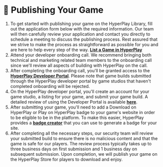 # 📃 Publishing Your Game

1. To get started with publishing your game on the HyperPlay Library, fill out the application form below with the required information. Our team will then carefully review your application and contact you directly to schedule a meeting to discuss the publishing process. Rest assured that we strive to make the process as straightforward as possible for you and are here to help every step of the way.  [**List a Game in HyperPlay**](https://docs.google.com/forms/d/e/1FAIpQLSdR-nIKJp-ZeqiaoXKlXK8kWISPwkyk0Y898YAvUbcSbY4K9w/viewform)
2. Attend your developer onboarding call. We recommend bringing both technical and marketing related team members to the onboarding call since we'll review all aspects of building with HyperPlay on the call.
3. After completing the onboarding call, you'll be granted access to the [**HyperPlay Developer Portal**](https://developers.hyperplay.xyz). Please note that game builds submitted through the HyperPlay developer portal by game studios that haven't completed onboarding will be rejected.
4. On the HyperPlay developer portal, you'll create an account for your game studio, a listing for your game, and submit your game build. A detailed review of using the Developer Portal is available [**here**](developer-portal.md).
5. After submitting your game, you'll need to add a Download on HyperPlay or Play on HyperPlay badge to your game's website in order to be eligible to be in the platform. To make this easier, HyperPlay provides a [**badge creator**](https://www.hyperplay.xyz/badges) that you can use to generate a badge for your site.
6. After completing all the necessary steps, our security team will review your submitted build to ensure there is no malicious content and that the game is safe for our players. The review process typically takes up to three business days on first submission and 1 business day on subsequent submission. Upon completion, we will publish your game on the HyperPlay Store for players to download and enjoy.
